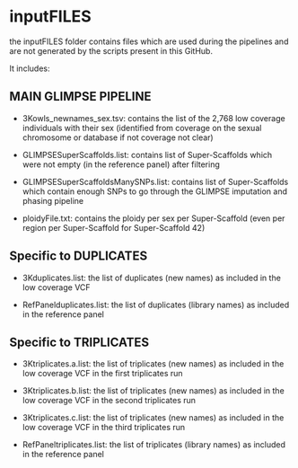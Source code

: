 # inputFILES

the inputFILES folder contains files which are used during the pipelines and are not generated by the scripts present in this GitHub.

It includes:

## MAIN GLIMPSE PIPELINE

- 3Kowls_newnames_sex.tsv: contains the list of the 2,768 low coverage individuals with their sex (identified from coverage on the sexual chromosome or database if not coverage not clear)

- GLIMPSESuperScaffolds.list: contains list of Super-Scaffolds which were not empty (in the reference panel) after filtering

- GLIMPSESuperScaffoldsManySNPs.list: contains list of Super-Scaffolds which contain enough SNPs to go through the GLIMPSE imputation and phasing pipeline

- ploidyFile.txt: contains the ploidy per sex per Super-Scaffold (even per region per Super-Scaffold for Super-Scaffold 42)


## Specific to DUPLICATES

- 3Kduplicates.list: the list of duplicates (new names) as included in the low coverage VCF

- RefPanelduplicates.list: the list of duplicates (library names) as included in the reference panel


## Specific to TRIPLICATES

- 3Ktriplicates.a.list: the list of triplicates (new names) as included in the low coverage VCF in the first triplicates run

- 3Ktriplicates.b.list: the list of triplicates (new names) as included in the low coverage VCF in the second triplicates run

- 3Ktriplicates.c.list: the list of triplicates (new names) as included in the low coverage VCF in the third triplicates run

- RefPaneltriplicates.list: the list of triplicates (library names) as included in the reference panel
